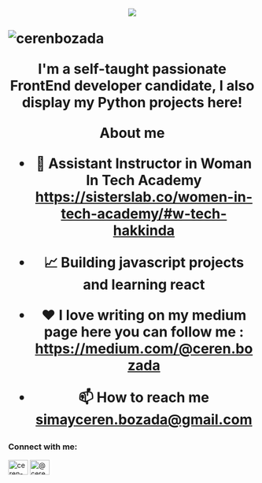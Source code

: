 <h1 align="center">
  <a href="https://git.io/typing-svg">
    <img src="https://readme-typing-svg.herokuapp.com/?lines=Hi!;I'm+Ceren&center=true&size=25">
  </a>
 <p align="left"> <img src="https://komarev.com/ghpvc/?username=cerenbozada&label=Profile%20views&color=0e75b6&style=flat" alt="cerenbozada" /> </p>



I'm a self-taught passionate FrontEnd developer candidate, I also display my Python projects here!

**About me**

- 💼 Assistant Instructor in Woman In Tech Academy https://sisterslab.co/women-in-tech-academy/#w-tech-hakkinda

- 📈 Building javascript projects and learning react

- ❤️ I love writing on my medium page here you can follow me : https://medium.com/@ceren.bozada
  
- 📫 How to reach me **simayceren.bozada@gmail.com**
  
<h3 align="left">Connect with me:</h3>
<p align="left">
<a href="https://www.linkedin.com/in/ceren-bozada-5288101ab/" target="blank"><img align="center" src="https://raw.githubusercontent.com/rahuldkjain/github-profile-readme-generator/master/src/images/icons/Social/linked-in-alt.svg" alt="ceren-bozada" height="30" width="40" /></a>
<a href="https://medium.com/@cerenbozada" target="blank"><img align="center" src="https://raw.githubusercontent.com/rahuldkjain/github-profile-readme-generator/master/src/images/icons/Social/medium.svg" alt="@ceren.bozada" height="30" width="40" /></a>
</p>
